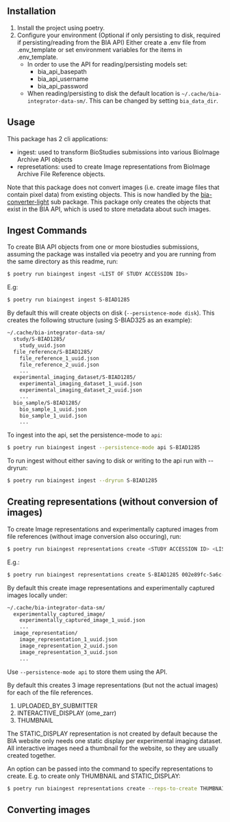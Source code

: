 ## Installation
1. Install the project using poetry.
2. Configure your environment (Optional if only persisting to disk, required if persisting/reading from the BIA API)
   Either create a .env file from .env_template or set environment variables for the items in .env_template.
    * In order to use the API for reading/persisting models set:
        - bia_api_basepath
        - bia_api_username
        - bia_api_password
    * When reading/persisting to disk the default location is `~/.cache/bia-integrator-data-sm/`. This can be changed by setting `bia_data_dir`.

## Usage
This package has 2 cli applications:
 * ingest: used to transform BioStudies submissions into various BioImage Archive API objects
 * represetations: used to create Image representations from BioImage Archive File Reference objects.

Note that this package does not convert images (i.e. create image files that contain pixel data) from existing objects.
This is now handled by the [bia-converter-light](../bia-converter-light/README.md) sub package.
This package only creates the objects that exist in the BIA API, which is used to store metadata about such images.

## Ingest Commands
To create BIA API objects from one or more biostudies submissions, assuming the package was installed via peoetry and you are running from the same directory as this readme, run:
```sh
$ poetry run biaingest ingest <LIST OF STUDY ACCESSION IDs>
```
E.g:
```sh
$ poetry run biaingest ingest S-BIAD1285
```
By default this will create objects on disk (`--persistence-mode disk`).
This creates the following structure (using S-BIAD325 as an example):
```sh
~/.cache/bia-integrator-data-sm/
  study/S-BIAD1285/
    study_uuid.json
  file_reference/S-BIAD1285/
    file_reference_1_uuid.json
    file_reference_2_uuid.json
    ...
  experimental_imaging_dataset/S-BIAD1285/
    experimental_imaging_dataset_1_uuid.json
    experimental_imaging_dataset_2_uuid.json
    ...
  bio_sample/S-BIAD1285/
    bio_sample_1_uuid.json
    bio_sample_1_uuid.json
    ...
```

To ingest into the api, set the persistence-mode to `api`:
```sh
$ poetry run biaingest ingest --persistence-mode api S-BIAD1285
```

To run ingest without either saving to disk or writing to the api run with --dryrun:
```sh
$ poetry run biaingest ingest --dryrun S-BIAD1285
```

## Creating representations (without conversion of images)
To create Image representations and experimentally captured images from file references (without image conversion also occuring), run:
``` sh
$ poetry run biaingest representations create <STUDY ACCESSION ID> <LIST OF FILE REFERNCE UUIDS>
```
E.g.:
```sh
$ poetry run biaingest representations create S-BIAD1285 002e89fc-5a6c-4037-86ec-0dadd9553694
```

By default this create image representations and experimentally captured images locally under:
```sh
~/.cache/bia-integrator-data-sm/
  experimentally_captured_image/
    experimentally_captured_image_1_uuid.json
    ...
  image_representation/
    image_representation_1_uuid.json
    image_representation_2_uuid.json
    image_representation_3_uuid.json
    ...
```
Use `--persistence-mode api` to store them using the API.

By default this creates 3 image representations (but not the actual images) for each of the file references.
1. UPLOADED_BY_SUBMITTER
2. INTERACTIVE_DISPLAY (ome_zarr)
3. THUMBNAIL

The STATIC_DISPLAY representation is not created by default because the BIA website only needs one static display per experimental imaging dataset. All interactive images need a thumbnail for the website, so they are usually created together.

An option can be passed into the command to specify representations to create. E.g. to create only THUMBNAIL and STATIC_DISPLAY:
```sh
$ poetry run biaingest representations create --reps-to-create THUMBNAIL --reps-to-create STATIC_DISPLAY S-BIAD1285 002e89fc-5a6c-4037-86ec-0dadd9553694
```

## Converting images
